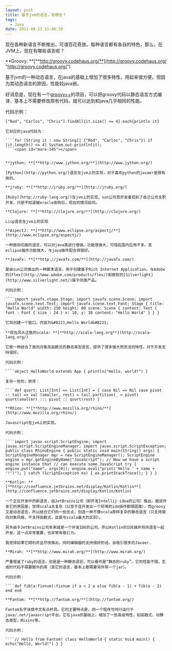 ```yaml
---
layout: post
title: 基于jvm的语言，有哪些？
tags:
  - Java
date: 2011-09-22 11:40:39
---
```


现在各种新语言不断推出，可谓百花奇放。每种语言都有各自的特色，那么，在JVM上，现在有哪些语言呢？

**Groovy: **[**http://groovy.codehaus.org/**](http://groovy.codehaus.org/ "http://groovy.codehaus.org/")

基于jvm的一种动态语言，在java的基础上增加了很多特性，用起来很方便。但因为其动态语言的原因，性能较java弱。

好消息是，现在有一个[groovy++](http://code.google.com/p/groovypptest/)的项目，可以把groovy代码以静态语言方式编译，基本上不需要修改原有代码，就可以达到和java几乎相同的性能。

代码示例：

    ["Rod", "Carlos", "Chris"].findAll{it.size() <= 4}.each{println it}

    它对应的java代码为：

    ````for (String it : new String[] {"Rod", "Carlos", "Chris"}) if (it.length() <= 4) System.out.println(it);
    ````<span id="more-345"></span>
    

    **jython: **[**http://www.jython.org/**](http://www.jython.org/)

    [Python](http://python.org/)语言在jvm上的实现，对于喜欢python的javaer是很有用的。

    **jruby: **[**http://jruby.org/**](http://jruby.org/)

    [Ruby](http://ruby-lang.org/)在jvm上的实现，sun公司其开发者招到了自己公司全职开发，只是不知道被oracle收购后，现在的情况如何。

    **Clojure: **[**http://clojure.org/**](http://clojure.org/)

    Lisp语言在jvm上的实现

    **AspectJ: **[**http://www.eclipse.org/aspectj/**](http://www.eclipse.org/aspectj/)

    一种面向切面的语言，可以对java类进行增强。功能很强大，可惜在国内应用不多。其eclipse插件功能强大，与java插件配合得很好。

    **JavaFx: **[**http://javafx.com/**](http://javafx.com/)

    是由sun公司推出的一种脚本语言，用于创建基于Rich Internet Application，与Adobe的[Flex](http://www.adobe.com/products/flex/)和微软的[Silverlight](http://www.silverlight.net/)属于同类产品。

    代码示例：

    ````import javafx.stage.Stage; import javafx.scene.Scene; import javafx.scene.text.Text; import javafx.scene.text.Font; Stage { title: "Hello World" width: 250 height: 80 scene: Scene { content: Text { font : Font { size : 24 } x: 10, y: 30 content: "Hello World" } } } 

    它将创建一个窗口，内容为&#8221;Hello World&#8221;

    **现在风头正胜的scala: **[**http://scala-lang.org**](http://scala-lang.org/)

    它是一种结合了面向对象及函数式的静态类型语言，提供了很多强大而灵活的特性，对于并发支持很好。

    代码示例：

    ````object HelloWorld extends App { println("Hello, world!") }

    复杂一些的，排序：

    ````def qsort: List[Int] => List[Int] = { case Nil => Nil case pivot :: tail => val (smaller, rest) = tail.partition(_ < pivot) qsort(smaller) ::: pivot :: qsort(rest) }

    **Rhino: **[**http://www.mozilla.org/rhino/**](http://www.mozilla.org/rhino/)

    Javascript在jvm上的实现。

    代码示例：

    ````import javax.script.ScriptEngine; import javax.script.ScriptEngineManager; import javax.script.ScriptException; public class RhinoEngine { public static void main(String[] args) { ScriptEngineManager mgr = new ScriptEngineManager(); ScriptEngine engine = mgr.getEngineByName("JavaScript"); // Now we have a script engine instance that // can execute some JavaScript try { engine.put("name", args[0]); engine.eval("print('Hello ' + name + '!')"); } catch (ScriptException ex) { ex.printStackTrace(); } } }

    **Kotlin: **[**http://confluence.jetbrains.net/display/Kotlin/Kotlin**](http://confluence.jetbrains.net/display/Kotlin/Kotlin)

    一个正在开发中的新语言，由JetBrains公司（即开发Intellij-idea的公司）推出。据说开发它的原因是，觉得scala太复杂（以至于连开发出一个好用的ide插件都很困难），而groovy又是动态语言，所以结合它们的一些优点，创造一种不像scala那样复杂的静态语言（只支持面向对象风格，不支持函数式，这是与scala最大的区别）。

    另外由于JetBrains公司本来就是一个开发IDE的公司，所以Kotlin的IDE插件将同语言一起开发，这一点非常重要，也非常有吸引力。

    我觉得如果它顺利并且尽快推出，同时编辑器的支持很好的话，会吸引很多的Javaer.

    **Mirah: **[**http://www.mirah.org/**](http://www.mirah.org/)

    严重借鉴了ruby的语法，但是是一种静态语言，可以看作是“静态的ruby”。它的性能不错，生成的代码不需要额外的库（其它的语言，基本上都需要另外带一个jar）。

    代码示例：

    ````def fib(a:fixnum):fixnum if a < 2 a else fib(a - 1) + fib(a - 2) end end

    **Fantom: **[**http://fantom.org/**](http://fantom.org/)

    Fantom名字译成中文有点杯具。它的主要特点是，同一个程序可同行运行于java/.net/javascript平台。它在java的基础上，增加了一些高级特性，如函数式、动静态类型、Mixins等。

    代码示例：

    ````// Hello from Fantom! class HelloWorld { static Void main() { echo("Hello, World!") } }